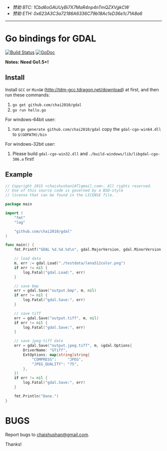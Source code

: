 - *赞助 BTC: 1Cbd6oGAUUyBi7X7MaR4np4nTmQZXVgkCW*
- *赞助 ETH: 0x623A3C3a72186A6336C79b18Ac1eD36e1c71A8a6*

----

# Go bindings for GDAL

[![Build Status](https://travis-ci.org/chai2010/gdal.svg)](https://travis-ci.org/chai2010/gdal)
[![GoDoc](https://godoc.org/github.com/chai2010/gdal?status.svg)](https://godoc.org/github.com/chai2010/gdal)

**Notes: Need Go1.5+!**

## Install

Install `GCC` or `MinGW` (http://tdm-gcc.tdragon.net/download) at first,
and then run these commands:

1. `go get github.com/chai2010/gdal`
2. `go run hello.go`

For windows-64bit user:

1. run `go generate github.com/chai2010/gdal` copy the `gdal-cgo-win64.dll` to `$(GOPATH)/bin`

For windows-32bit user:

1. Please build `gdal-cgo-win32.dll` and `./build-windows/lib/libgdal-cgo-386.a` first!

## Example

```Go
// Copyright 2015 <chaishushan{AT}gmail.com>. All rights reserved.
// Use of this source code is governed by a BSD-style
// license that can be found in the LICENSE file.

package main

import (
	"fmt"
	"log"

	"github.com/chai2010/gdal"
)

func main() {
	fmt.Printf("GDAL %d.%d.%d\n", gdal.MajorVersion, gdal.MinorVersion, gdal.RevVersion)

	// load data
	m, err := gdal.Load("./testdata/lena512color.png")
	if err != nil {
		log.Fatal("gdal.Load:", err)
	}

	// save bmp
	err = gdal.Save("output.bmp", m, nil)
	if err != nil {
		log.Fatal("gdal.Save:", err)
	}

	// save tiff
	err = gdal.Save("output.tiff", m, nil)
	if err != nil {
		log.Fatal("gdal.Save:", err)
	}

	// save jpeg-tiff data
	err = gdal.Save("output.jpeg.tiff", m, &gdal.Options{
		DriverName: "GTiff",
		ExtOptions: map[string]string{
			"COMPRESS":     "JPEG",
			"JPEG_QUALITY": "75",
		},
	})
	if err != nil {
		log.Fatal("gdal.Save:", err)
	}

	fmt.Println("Done.")
}
```

BUGS
====

Report bugs to <chaishushan@gmail.com>.

Thanks!
